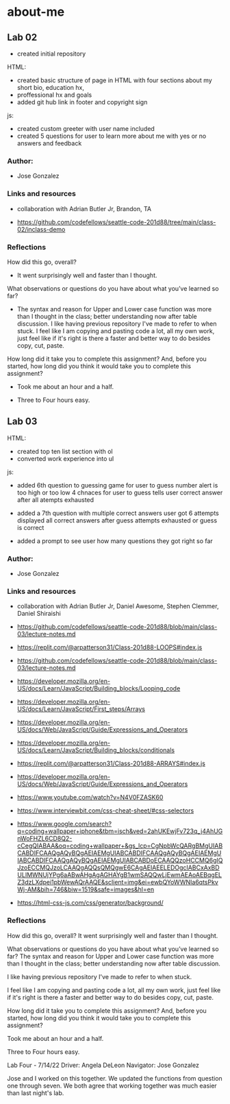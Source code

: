 # about-me

## Lab 02

- created initial repository 

HTML:

- created basic structure of page in HTML with four sections about my short bio, education hx, 
- proffessional hx and goals 
- added git hub link in footer and copyright sign 

js:

- created custom greeter with user name included 
- created 5 questions for user to learn more about me with yes or no answers and feedback

### Author: 
- Jose Gonzalez

### Links and resources

- collaboration with Adrian Butler Jr, Brandon, TA

- https://github.com/codefellows/seattle-code-201d88/tree/main/class-02/inclass-demo
### Reflections

How did this go, overall?

- It went surprisingly well and faster than I thought.

What observations or questions do you have about what you’ve learned so far?

- The syntax and reason for Upper and Lower case function was more than I thought in the class; better understanding now after table discussion. I like having previous repository I've made to refer to when stuck. I feel like I am copying and pasting code a lot, all my own work, just feel like if it's right is there a faster and better way to do besides copy, cut, paste. 

How long did it take you to complete this assignment? And, before you started, how long did you think it would take you to complete this assignment?

- Took me about an hour and a half.

- Three to Four hours easy.

## Lab 03

HTML:

- created top ten list section with ol 
- converted work experience into ul 

js:

- added 6th question to guessing game for user to guess number 
  alert is too high or too low
  4 chnaces for user to guess
  tells user correct answer after all atempts exhausted 
  
- added  a 7th question with multiple correct answers 
  user got 6 attempts
  displayed all correct answers after guess attempts exhausted or guess is correct

- added a prompt to see user how many questions they got right so far

### Author: 

- Jose Gonzalez

### Links and resources 

- collaboration with Adrian Butler Jr, Daniel Awesome, Stephen Clemmer, Daniel Shiraishi

- https://github.com/codefellows/seattle-code-201d88/blob/main/class-03/lecture-notes.md 

- https://replit.com/@arpatterson31/Class-201d88-LOOPS#index.js 

- https://github.com/codefellows/seattle-code-201d88/blob/main/class-03/lecture-notes.md 

- https://developer.mozilla.org/en-US/docs/Learn/JavaScript/Building_blocks/Looping_code

- https://developer.mozilla.org/en-US/docs/Learn/JavaScript/First_steps/Arrays

- https://developer.mozilla.org/en-US/docs/Web/JavaScript/Guide/Expressions_and_Operators

- https://developer.mozilla.org/en-US/docs/Learn/JavaScript/Building_blocks/conditionals

- https://replit.com/@arpatterson31/Class-201d88-ARRAYS#index.js

- https://developer.mozilla.org/en-US/docs/Web/JavaScript/Guide/Expressions_and_Operators

- https://www.youtube.com/watch?v=N4V0FZASK60

- https://www.interviewbit.com/css-cheat-sheet/#css-selectors

- https://www.google.com/search?q=coding+wallpaper+iphone&tbm=isch&ved=2ahUKEwjFv723q_j4AhUGnWoFHZL6CD8Q2-cCegQIABAA&oq=coding+wallpaper+&gs_lcp=CgNpbWcQARgBMgUIABCABDIFCAAQgAQyBQgAEIAEMgUIABCABDIFCAAQgAQyBQgAEIAEMgUIABCABDIFCAAQgAQyBQgAEIAEMgUIABCABDoECAAQQzoHCCMQ6gIQJzoECCMQJzoLCAAQgAQQsQMQgwE6CAgAEIAEELEDOgcIABCxAxBDULIMWNUjYPg6aABwAHgAgAGHAYgB1wmSAQQwLjEwmAEAoAEBqgELZ3dzLXdpei1pbWewAQrAAQE&sclient=img&ei=ewbQYoWWNIa6qtsPkvWj-AM&bih=746&biw=1519&safe=images&hl=en

- https://html-css-js.com/css/generator/background/ 

### Reflections

How did this go, overall?
It went surprisingly well and faster than I thought.

What observations or questions do you have about what you’ve learned so far?
The syntax and reason for Upper and Lower case function was more than I thought in the class; better understanding now after table discussion.

I like having previous repository I've made to refer to when stuck.

I feel like I am copying and pasting code a lot, all my own work, just feel like if it's right is there a faster and better way to do besides copy, cut, paste. 

How long did it take you to complete this assignment? And, before you started, how long did you think it would take you to complete this assignment?

Took me about an hour and a half.

Three to Four hours easy.

Lab Four - 7/14/22
Driver: Angela DeLeon
Navigator: Jose Gonzalez

Jose and I worked on this together.  We updated the functions from question one through seven. We both agree that working together was much easier than last night's lab.  